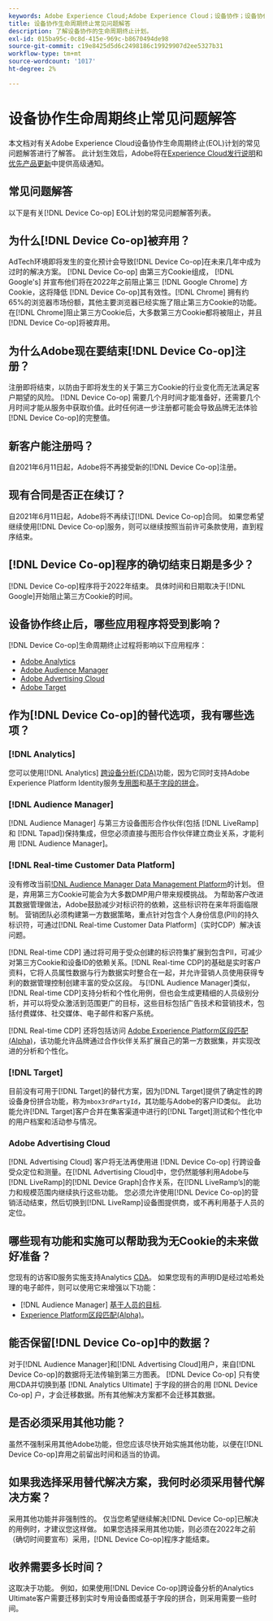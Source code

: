 ```yaml
---
keywords: Adobe Experience Cloud;Adobe Experience Cloud；设备协作；设备协作；生命周期终止
title: 设备协作生命周期终止常见问题解答
description: 了解设备协作的生命周期终止计划。
exl-id: 015ba95c-0c8d-415e-969c-b8670494de98
source-git-commit: c19e8425d5d6c2498186c19929907d2ee5327b31
workflow-type: tm+mt
source-wordcount: '1017'
ht-degree: 2%

---
```


# 设备协作生命周期终止常见问题解答

本文档对有关Adobe Experience Cloud设备协作生命周期终止(EOL)计划的常见问题解答进行了解答。 此计划生效后，Adobe将在[Experience Cloud发行说明](https://experienceleague.adobe.com/docs/release-notes/experience-cloud/current.html?lang=zh-Hans)和[优先产品更新](https://www.adobe.com/cn/subscription/priority-product-update.html)中提供高级通知。

## 常见问题解答

以下是有关[!DNL Device Co-op] EOL计划的常见问题解答列表。

## 为什么[!DNL Device Co-op]被弃用？

AdTech环境即将发生的变化预计会导致[!DNL Device Co-op]在未来几年中成为过时的解决方案。 [!DNL Device Co-op] 由第三方Cookie组成， [!DNL Google's] 并宣布他们将在2022年之前阻止第三 [!DNL Google Chrome] 方Cookie，这将降低 [!DNL Device Co-op]其有效性。[!DNL Chrome] 拥有约65%的浏览器市场份额，其他主要浏览器已经实施了阻止第三方Cookie的功能。在[!DNL Chrome]阻止第三方Cookie后，大多数第三方Cookie都将被阻止，并且[!DNL Device Co-op]将被弃用。

## 为什么Adobe现在要结束[!DNL Device Co-op]注册？

注册即将结束，以防由于即将发生的关于第三方Cookie的行业变化而无法满足客户期望的风险。 [!DNL Device Co-op] 需要几个月时间才能准备好，还需要几个月时间才能从服务中获取价值。此时任何进一步注册都可能会导致品牌无法体验[!DNL Device Co-op]的完整值。

## 新客户能注册吗？

自2021年6月11日起，Adobe将不再接受新的[!DNL Device Co-op]注册。

## 现有合同是否正在续订？

自2021年6月11日起，Adobe将不再续订[!DNL Device Co-op]合同。 如果您希望继续使用[!DNL Device Co-op]服务，则可以继续按照当前许可条款使用，直到程序结束。

## [!DNL Device Co-op]程序的确切结束日期是多少？

[!DNL Device Co-op]程序将于2022年结束。 具体时间和日期取决于[!DNL Google]开始阻止第三方Cookie的时间。

## 设备协作终止后，哪些应用程序将受到影响？

[!DNL Device Co-op]生命周期终止过程将影响以下应用程序：

- [Adobe Analytics](https://experienceleague.adobe.com/docs/analytics.html?lang=en)
- [Adobe Audience Manager](https://experienceleague.adobe.com/docs/audience-manager/user-guide/overview/aam-overview.html?lang=en)
- [Adobe Advertising Cloud](https://experienceleague.adobe.com/docs/advertising-cloud.html?lang=en)
- [Adobe Target](https://experienceleague.adobe.com/docs/target/using/introduction/intro.html?lang=en)

## 作为[!DNL Device Co-op]的替代选项，我有哪些选项？

### [!DNL Analytics]

您可以使用[!DNL Analytics] [跨设备分析(CDA)](https://experienceleague.adobe.com/docs/analytics/components/cda/overview.html)功能，因为它同时支持Adobe Experience Platform Identity服务[专用图](https://experienceleague.adobe.com/docs/analytics/components/cda/device-graph.html?lang=en)和[基于字段的拼合](https://experienceleague.adobe.com/docs/analytics/components/cda/field-based-stitching.html?lang=en)。

### [!DNL Audience Manager]

[!DNL Audience Manager] 与第三方设备图形合作伙伴(包括 [!DNL LiveRamp] 和 [!DNL Tapad])保持集成，但您必须直接与图形合作伙伴建立商业关系，才能利用 [!DNL Audience Manager]。

### [!DNL Real-time Customer Data Platform]

没有修改当前[!DNL Audience Manager Data Management Platform](DMP)的计划。 但是，弃用第三方Cookie可能会为大多数DMP用户带来规模挑战。 为帮助客户改进其数据管理做法，Adobe鼓励减少对标识符的依赖，这些标识符在来年将面临限制。 营销团队必须构建第一方数据策略，重点针对包含个人身份信息(PII)的持久标识符，可通过[!DNL Real-time Customer Data Platform]（实时CDP）解决该问题。

[!DNL Real-time CDP] 通过将可用于受众创建的标识符集扩展到包含PII，可减少对第三方Cookie和设备ID的依赖关系。[!DNL Real-time CDP]的基础是实时客户资料，它将人员属性数据与行为数据实时整合在一起，并允许营销人员使用获得专利的数据管理控制创建丰富的受众区段。 与[!DNL Audience Manager]类似，[!DNL Real-time CDP]支持分析和个性化用例，但也会生成更精细的人员级别分析，并可以将受众激活到范围更广的目标，这些目标包括广告技术和营销技术，包括付费媒体、社交媒体、电子邮件和客户系统。

[!DNL Real-time CDP] 还将包括访问 [Adobe Experience Platform区段匹配(Alpha)](https://experienceleague.adobe.com/docs/experience-platform/segmentation/ui/segment-match.html?lang=en)，该功能允许品牌通过合作伙伴关系扩展自己的第一方数据集，并实现改进的分析和个性化。

### [!DNL Target]

目前没有可用于[!DNL Target]的替代方案，因为[!DNL Target]提供了确定性的跨设备身份拼合功能，称为`mbox3rdPartyId`，其功能与Adobe的客户ID类似。 此功能允许[!DNL Target]客户合并在集客渠道中进行的[!DNL Target]测试和个性化中的用户档案和活动参与情况。

### Adobe Advertising Cloud

[!DNL Advertising Cloud] 客户将无法再使用进 [!DNL Device Co-op] 行跨设备受众定位和测量。在[!DNL Advertising Cloud]中，您仍然能够利用Adobe与[!DNL LiveRamp]的[!DNL Device Graph]合作关系，在[!DNL LiveRamp’s]的能力和规模范围内继续执行这些功能。 您必须允许使用[!DNL Device Co-op]的营销活动结束，然后切换到[!DNL LiveRamp]设备图提供商，或不再利用基于人员的定位。

## 哪些现有功能和实施可以帮助我为无Cookie的未来做好准备？

您现有的访客ID服务实施支持Analytics [CDA](https://experienceleague.adobe.com/docs/analytics/components/cda/overview.html)。 如果您现有的声明ID是经过哈希处理的电子邮件，则可以使用它来增强以下功能：

- [!DNL Audience Manager] [基于人员的目标](https://experienceleague.adobe.com/docs/audience-manager/user-guide/features/destinations/people-based/people-based-destinations-overview.html).
- [Experience Platform区段匹配(Alpha)](https://experienceleague.adobe.com/docs/experience-platform/segmentation/ui/segment-match.html?lang=en)。

## 能否保留[!DNL Device Co-op]中的数据？

对于[!DNL Audience Manager]和[!DNL Advertising Cloud]用户，来自[!DNL Device Co-op]的数据将无法传输到第三方图表。 [!DNL Device Co-op] 只有使用CDA并切换到基 [!DNL Analytics Ultimate] 于字段的拼合的用 [!DNL Device Co-op] 户，才会迁移数据。所有其他解决方案都不会迁移其数据。

## 是否必须采用其他功能？

虽然不强制采用其他Adobe功能，但您应该尽快开始实施其他功能，以便在[!DNL Device Co-op]弃用之前留出时间和适当的协调。

## 如果我选择采用替代解决方案，我何时必须采用替代解决方案？

采用其他功能并非强制性的。 仅当您希望继续解决[!DNL Device Co-op]已解决的用例时，才建议您这样做。 如果您选择采用其他功能，则必须在2022年之前（确切时间要宣布）采用，[!DNL Device Co-op]程序才能结束。

## 收养需要多长时间？

这取决于功能。 例如，如果使用[!DNL Device Co-op]跨设备分析的Analytics Ultimate客户需要迁移到实时专用设备图或基于字段的拼合，则采用需要一些时间。
